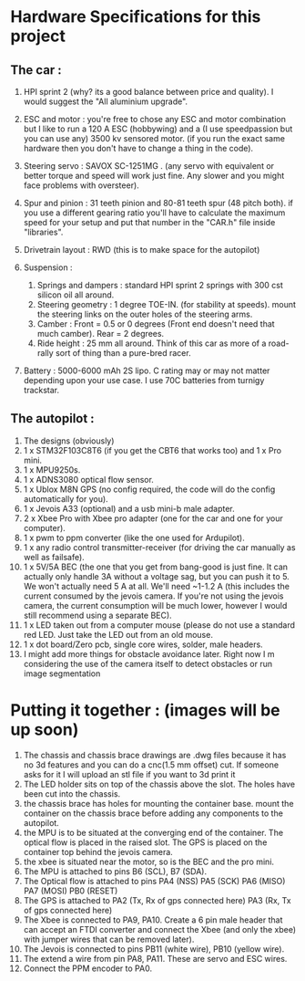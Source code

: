 # Hardware Specifications for this project

## The car : 
1) HPI sprint 2 (why? its a good balance between price and quality). I would suggest the "All aluminium upgrade".

2) ESC and motor : you're free to chose any ESC and motor combination but I like to run a 120 A ESC (hobbywing) and a (I use speedpassion but you can use any) 3500 kv sensored motor. (if you run the exact same hardware then you don't have to change a thing in the code).
3) Steering servo : SAVOX SC-1251MG . (any servo with equivalent or better torque and speed will work just fine. Any slower and you might face problems with oversteer).
4) Spur and pinion : 31 teeth pinion and 80-81 teeth spur (48 pitch both). if you use a different gearing ratio you'll have to calculate the maximum speed for your setup and put that number in the "CAR.h" file inside "libraries".
5) Drivetrain layout : RWD (this is to make space for the autopilot)
6) Suspension :
    1) Springs and dampers : standard HPI sprint 2 springs with 300 cst silicon oil all around.
    2) Steering geometry : 1 degree TOE-IN. (for stability at speeds). mount the steering links on the outer holes of the steering arms.
    3) Camber : Front = 0.5 or 0 degrees (Front end doesn't need that much camber). Rear = 2 degrees.
    4) Ride height : 25 mm all around. Think of this car as more of a road-rally sort of thing than a pure-bred racer.
7) Battery : 5000-6000 mAh 2S lipo. C rating may or may not matter depending upon your use case. I use 70C batteries from turnigy trackstar.

## The autopilot : 
1) The designs (obviously)
2) 1 x STM32F103C8T6 (if you get the CBT6 that works too) and 1 x Pro mini.
3) 1 x MPU9250s.
4) 1 x ADNS3080 optical flow sensor.
5) 1 x Ublox M8N GPS (no config required, the code will do the config automatically for you).
6) 1 x Jevois A33 (optional) and a usb mini-b male adapter.
7) 2 x Xbee Pro with Xbee pro adapter (one for the car and one for your computer).
8) 1 x pwm to ppm converter (like the one used for Ardupilot).
9) 1 x any radio control transmitter-receiver (for driving the car manually as well as failsafe).
10) 1 x 5V/5A BEC (the one that you get from bang-good is just fine. It can actually only handle 3A without a voltage sag, but you can push it to 5. We won't actually need 5 A at all. We'll need ~1-1.2 A (this includes the current consumed by the jevois camera. If you're not using the jevois camera, the current consumption will be much lower, however I would still recommend using a separate BEC).
11) 1 x LED taken out from a computer mouse (please do not use a standard red LED. Just take the LED out from an old mouse. 
12) 1 x dot board/Zero pcb, single core wires, solder, male headers.
13) I might add more things for obstacle avoidance later. Right now I m considering the use of the camera itself to detect obstacles or run image segmentation

# Putting it together : (images will be up soon)
1) The chassis and chassis brace drawings are .dwg files because it has no 3d features and you can do a cnc(1.5 mm offset) cut. If someone asks for it I will upload an stl file if you want to 3d print it
2) The LED holder sits on top of the chassis above the slot. The holes have been cut into the chassis.
3) the chassis brace has holes for mounting the container base. mount the container on the chassis brace before adding any components to the autopilot.
4) the MPU is to be situated at the converging end of the container. The optical flow is placed in the raised slot. The GPS is placed on the container top behind the jevois camera.
5) the xbee is situated near the motor, so is the BEC and the pro mini.
6) The MPU is attached to pins B6 (SCL), B7 (SDA).
7) The Optical flow is attached to pins PA4 (NSS) PA5 (SCK) PA6 (MISO) PA7 (MOSI) PB0 (RESET)
8) The GPS is attached to PA2 (Tx, Rx of gps connected here) PA3 (Rx, Tx of gps connected here)
9) The Xbee is connected to PA9, PA10. Create a 6 pin male header that can accept an FTDI converter and connect the Xbee (and only the xbee) with jumper wires that can be removed later).
10) The Jevois is connected to pins PB11 (white wire), PB10 (yellow wire).
11) The extend a wire from pin PA8, PA11. These are servo and ESC wires.
12) Connect the PPM encoder to PA0.

